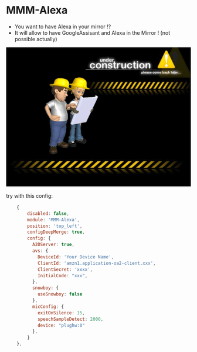 # MMM-Alexa

 * You want to have Alexa in your mirror !?
 * It will allow to have GoogleAssisant and Alexa in the Mirror ! (not possible actually)

![](https://raw.githubusercontent.com/bugsounet/coding/main/underconstruction.gif)

try with this config:

```js
    {
        disabled: false,
        module: 'MMM-Alexa',
        position: 'top_left',
        configDeepMerge: true,
        config: {
          A2DServer: true,
          avs: {
            DeviceId: 'Your Device Name',
            ClientId: 'amzn1.application-oa2-client.xxx',
            ClientSecret: 'xxxx',
            InitialCode: "xxx",
          },
          snowboy: {
            useSnowboy: false
          },
          micConfig: {
            exitOnSilence: 15,
            speechSampleDetect: 2000,
            device: "plughw:0"
          },
        }
    },
 ```
